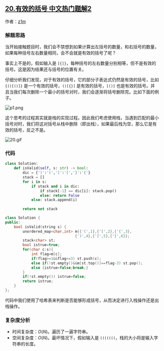 ## [20.有效的括号 中文热门题解2](https://leetcode.cn/problems/valid-parentheses/solutions/100000/zhu-bu-fen-xi-tu-jie-zhan-zhan-shi-zui-biao-zhun-d)

作者：[z1m](https://leetcode.cn/u/z1m)
### 解题思路
当开始接触题目时，我们会不禁想到如果计算出左括号的数量，和右括号的数量，如果每种括号左右数量相同，会不会就是有效的括号了呢？

事实上不是的，假如输入是 `[{]}`，每种括号的左右数量分别相等，但不是有效的括号。这是因为结果还与括号的位置有关。

仔细分析我们发现，对于有效的括号，它的部分子表达式仍然是有效的括号，比如 `{()[()]}` 是一个有效的括号，`()[{}]` 是有效的括号，`[()]` 也是有效的括号。并且当我们每次删除一个最小的括号对时，我们会逐渐将括号删除完。比如下面的例子。

![p1.png](https://pic.leetcode-cn.com/467248403853f33e0dabd80c644893ad22aa6069f261bd6a4c4d62e3d7df2f8c-p1.png)



这个思考的过程其实就是栈的实现过程。因此我们考虑使用栈，当遇到匹配的最小括号对时，我们将这对括号从栈中删除（即出栈），如果最后栈为空，那么它是有效的括号，反之不是。

![20.gif](https://pic.leetcode-cn.com/baa8829ac398e665eb645dca29eadd631e2b337e05022aa5a678e091471a4913-20.gif)




### 代码

```Python []
class Solution:
    def isValid(self, s: str) -> bool:
        dic = {')':'(',']':'[','}':'{'}
        stack = []
        for i in s:
            if stack and i in dic:
                if stack[-1] == dic[i]: stack.pop()
                else: return False
            else: stack.append(i)
            
        return not stack
```
```C++ []
class Solution {
public:
    bool isValid(string s) {
        unordered_map<char,int> m{{'(',1},{'[',2},{'{',3},
                                {')',4},{']',5},{'}',6}};
        stack<char> st;
        bool istrue=true;
        for(char c:s){
            int flag=m[c];
            if(flag>=1&&flag<=3) st.push(c);
            else if(!st.empty()&&m[st.top()]==flag-3) st.pop();
            else {istrue=false;break;}
        }
        if(!st.empty()) istrue=false;
        return istrue;
    }
};
```

代码中我们使用了哈希表来判断是否能够形成括号，从而决定进行入栈操作还是出栈操作。


### 复杂度分析
- 时间复杂度：$O(N)$。遍历了一遍字符串。
- 空间复杂度：$O(N)$。最坏情况下，假如输入是 `(((((((`，栈的大小将是输入字符串的长度。